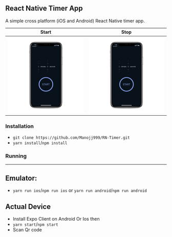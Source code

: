 ## React Native Timer App

A simple cross platform (iOS and Android) React Native timer app.

<!-- ![Image](./assets/Timer1.png) ![Image](./assets/Timer2.png) -->

|          Start           |           Stop           |
| :----------------------: | :----------------------: |
| ![](./assets/Timer2.png) | ![](./assets/Timer2.png) |

### Installation

- `git clone https://github.com/Manojj999/RN-Timer.git`
- `yarn install`/`npm install`

### Running

---

## Emulator:

- `yarn run ios`/`npm run ios` or `yarn run android`/`npm run android`

## Actual Device

- Install Expo Client on Android Or Ios then
- `yarn start`/`npm start`
- Scan Qr code
